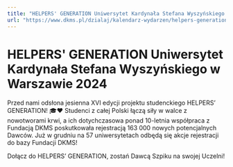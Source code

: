 ```yaml
---
title: "HELPERS' GENERATION Uniwersytet Kardynała Stefana Wyszyńskiego w Warszawie 2024"
url: "https://www.dkms.pl/dzialaj/kalendarz-wydarzen/helpers-generation-uniwersytet-kardynala-stefana-wyszynskiego-warszawie-zima2024"
---
```


# HELPERS' GENERATION Uniwersytet Kardynała Stefana Wyszyńskiego w Warszawie 2024

Przed nami odsłona jesienna XVI edycji projektu studenckiego HELPERS’ GENERATION! 🎓❤️ Studenci z całej Polski łączą siły w walce z nowotworami krwi, a ich dotychczasowa ponad 10\-letnia współpraca z Fundacją DKMS poskutkowała rejestracją 163 000 nowych potencjalnych Dawców. Już w grudniu na 57 uniwersytetach odbędą się akcje rejestracji do bazy Fundacji DKMS!


Dołącz do HELPERS’ GENERATION, zostań Dawcą Szpiku na swojej Uczelni!


